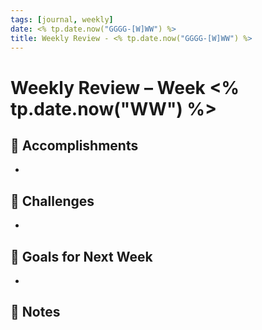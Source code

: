 ```yaml
---
tags: [journal, weekly]
date: <% tp.date.now("GGGG-[W]WW") %>
title: Weekly Review - <% tp.date.now("GGGG-[W]WW") %>
---
```


# Weekly Review – Week <% tp.date.now("WW") %>

## 🧩 Accomplishments
- 

## 🚧 Challenges
- 

## 🎯 Goals for Next Week
- 

## 📝 Notes
